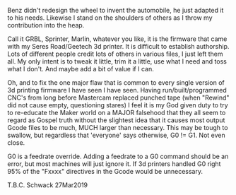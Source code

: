 Benz didn't redesign the wheel to invent the automobile, he just adapted it to his needs.   Likewise I stand on the shoulders of others as I throw my contribution into the heap.

Call it GRBL, Sprinter, Marlin, whatever you like, it is the firmware that came with my Seres Road/Geetech 3d printer.  It is difficult to establish authorship.  Lots of different people credit lots of others in various files, I just left them all.  My only intent is to tweak it little, trim it a little, use what I need and toss what I don't. And maybe add a bit of value if I can.  

Oh, and to fix the one major flaw that is common to every single version of 3d printing firmware I have seen I have seen.  Having run/built/programmed CNC's from long before Mastercam replaced punched tape (when "Rewind" did not cause empty, questioning stares) I feel it is my God given duty to try to re-educate the Maker world on a MAJOR falsehood that they all seem to regard as Gospel truth without the slightest idea that it causes most output Gcode files to be much, MUCH larger than necessary.   This may be tough to swallow, but regardless that 'everyone' says otherwise, G0 != G1.  Not even close.

G0 is a feedrate override.  Adding a feedrate to a G0 command should be an error, but most machines will just ignore it. If 3d printers handled G0 right 95% of the "Fxxxx" directives in the Gcode would be unnecessary.


T.B.C.
Schwack  27Mar2019
